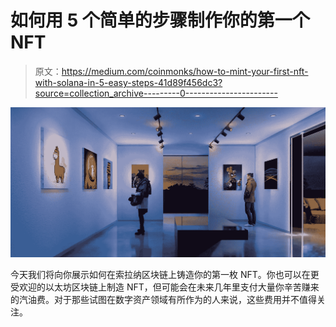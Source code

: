 # 如何用 5 个简单的步骤制作你的第一个 NFT

> 原文：<https://medium.com/coinmonks/how-to-mint-your-first-nft-with-solana-in-5-easy-steps-41d89f456dc3?source=collection_archive---------0----------------------->

![](img/abe011479c41bd37cc6e434ab33f1998.png)

今天我们将向你展示如何在索拉纳区块链上铸造你的第一枚 NFT。你也可以在更受欢迎的以太坊区块链上制造 NFT，但可能会在未来几年里支付大量你辛苦赚来的汽油费。对于那些试图在数字资产领域有所作为的人来说，这些费用并不值得关注。